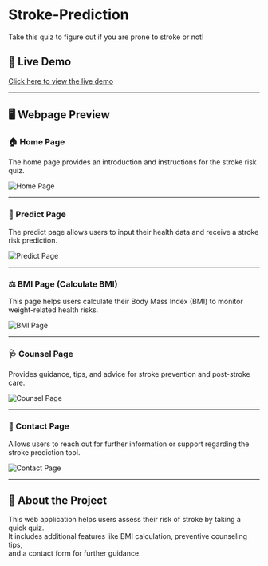 # Stroke-Prediction  

Take this quiz to figure out if you are prone to stroke or not!  

## 🚀 Live Demo  
[Click here to view the live demo](https://web-production-c994.up.railway.app/)

---

## 🖥️ Webpage Preview  

### 🏠 Home Page  
The home page provides an introduction and instructions for the stroke risk quiz.  

![Home Page](https://res.cloudinary.com/dp8gu4t9m/image/upload/v1756971872/Screenshot_2025-09-04_131106_hygtzb.png)

---

### 🔮 Predict Page  
The predict page allows users to input their health data and receive a stroke risk prediction.  

![Predict Page](https://res.cloudinary.com/dp8gu4t9m/image/upload/v1756971871/Screenshot_2025-09-04_131200_jxn9cq.png)

---

### ⚖️ BMI Page (Calculate BMI)  
This page helps users calculate their Body Mass Index (BMI) to monitor weight-related health risks.  

![BMI Page](https://res.cloudinary.com/dp8gu4t9m/image/upload/v1756971871/Screenshot_2025-09-04_131233_c8sxub.png)

---

### 🩺 Counsel Page  
Provides guidance, tips, and advice for stroke prevention and post-stroke care.  

![Counsel Page](https://res.cloudinary.com/dp8gu4t9m/image/upload/v1756971873/Screenshot_2025-09-04_131258_ojhyql.png)

---

### 📩 Contact Page  
Allows users to reach out for further information or support regarding the stroke prediction tool.  

![Contact Page](https://res.cloudinary.com/dp8gu4t9m/image/upload/v1756971870/Screenshot_2025-09-04_131400_voedgi.png)

---

## 📝 About the Project  

This web application helps users assess their risk of stroke by taking a quick quiz.  
It includes additional features like BMI calculation, preventive counseling tips,  
and a contact form for further guidance.

